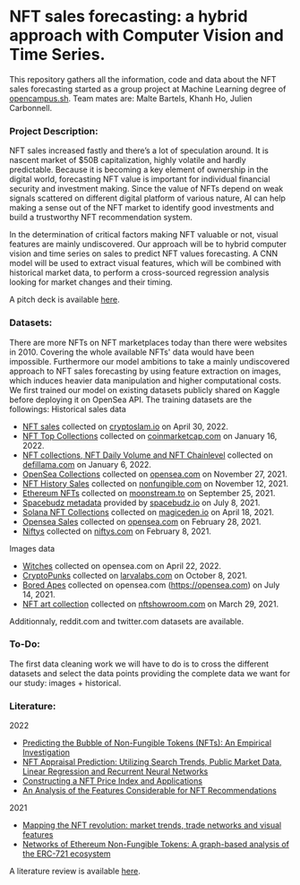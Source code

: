 # NFT sales forecasting: a hybrid approach with Computer Vision and Time Series. 
This repository gathers all the information, code and data about the NFT sales forecasting started as a group project at Machine Learning degree of [opencampus.sh](https://opencampus.sh). Team mates are: Malte Bartels, Khanh Ho, Julien Carbonnell.

### Project Description:
NFT sales increased fastly and there’s a lot of speculation around. It is nascent market of $50B capitalization, highly volatile and hardly predictable. Because it is becoming a key element of ownership in the digital world, forecasting NFT value is important for individual financial security and investment making. Since the value of NFTs depend on weak signals scattered on different digital platform of various nature, AI can help making a sense out of the NFT market to identify good investments and build a trustworthy NFT recommendation system.

In the determination of critical factors making NFT valuable or not, visual features are mainly undiscovered. Our approach will be to hybrid computer vision and time series on sales to predict NFT values forecasting. A CNN model will be used to extract visual features, which will be combined with historical market data, to perform a cross-sourced regression analysis looking for market changes and their timing.

A pitch deck is available [here](https://docs.google.com/presentation/d/1jHd8AsHRDuHgiaFrP9hq1H6JN3bmCKH4gCR4JS-Z7NQ/edit?usp=sharing). 

### Datasets:
There are more NFTs on NFT marketplaces today than there were websites in 2010. Covering the whole available NFTs' data would have been impossible. Furthermore our model ambitions to take a mainly undiscovered approach to NFT sales forecasting by using feature extraction on images, which induces heavier data manipulation and higher computational costs. We first trained our model on existing datasets publicly shared on Kaggle before deploying it on OpenSea API. The training datasets are the followings:
Historical sales data
- [NFT sales](https://www.kaggle.com/datasets/hemil26/nft-collections-dataset) collected on [cryptoslam.io](https://cryptoslam.io/) on April 30, 2022.
- [NFT Top Collections](https://www.kaggle.com/datasets/nenamalikah/nft-collections-by-sales-volume) collected on [coinmarketcap.com](https://coinmarketcap.com/nft/collections/) on January 16, 2022.
- [NFT collections, NFT Daily Volume and NFT Chainlevel](https://www.kaggle.com/datasets/sudalairajkumar/nft-dataset-from-defillama) collected on [defillama.com](https://defillama.com/nfts) on January 6, 2022.
- [OpenSea Collections](https://www.kaggle.com/datasets/mathurinache/opensea-collections) collected on [opensea.com](https://opensea.com) on November 27, 2021.
- [NFT History Sales](https://www.kaggle.com/datasets/mathurinache/nft-history-sales) collected on [nonfungible.com](https://nonfungible.com/) on November 12, 2021.
- [Ethereum NFTs](https://www.kaggle.com/datasets/simiotic/ethereum-nfts) collected on [moonstream.to](https://moonstream.to) on September 25, 2021.
- [Spacebudz metadata](https://www.kaggle.com/datasets/kabure/spacebudz-cardano-nft-complete) provided by [spacebudz.io](https://spacebudz.io/) on July 8, 2021.
- [Solana NFT Collections](https://www.kaggle.com/datasets/eyenpi/solana-nft-collections?select=Solana+NFT+Collections) collected on [magiceden.io](https://magiceden.io) on April 18, 2021.
- [Opensea Sales](https://www.kaggle.com/datasets/francescofalleni/nft-historical-sales?select=nft_sales.csv) collected on [opensea.com](https://opensea.com) on February 28, 2021.
- [Niftys](https://www.kaggle.com/datasets/cianoner/nifty-gateway-nfts) collected on [niftys.com](https://niftys.com) on February 8, 2021.

Images data
- [Witches](https://www.kaggle.com/datasets/harrywang/crypto-coven) collected on opensea.com on April 22, 2022.
- [CryptoPunks](https://www.kaggle.com/datasets/tunguz/cryptopunks) collected on [larvalabs.com](https://larvalabs.com/cryptopunks) on October 8, 2021.
- [Bored Apes](https://www.kaggle.com/datasets/stanleyjzheng/bored-apes-yacht-club) collected on opensea.com (https://opensea.com) on July 14, 2021.
- [NFT art collection](https://www.kaggle.com/datasets/vepnar/nft-art-dataset) collected on [nftshowroom.com](https://nftshowroom.com/) on March 29, 2021.

Additionnaly, reddit.com and twitter.com datasets are available. 

### To-Do:
The first data cleaning work we will have to do is to cross the different datasets and select the data points providing the complete data we want for our study: images + historical.


### Literature:
2022
- [Predicting the Bubble of Non-Fungible Tokens (NFTs): An Empirical Investigation](https://paperswithcode.com/paper/predicting-the-bubble-of-non-fungible-tokens)
- [NFT Appraisal Prediction: Utilizing Search Trends, Public Market Data, Linear Regression and Recurrent Neural Networks](https://paperswithcode.com/paper/nft-appraisal-prediction-utilizing-search)
- [Constructing a NFT Price Index and Applications](https://paperswithcode.com/paper/constructing-a-nft-price-index-and)
- [An Analysis of the Features Considerable for NFT Recommendations](https://paperswithcode.com/paper/an-analysis-of-the-features-considerable-for)

2021 
- [Mapping the NFT revolution: market trends, trade networks and visual features](https://paperswithcode.com/paper/mapping-the-nft-revolution-market-trends)
- [Networks of Ethereum Non-Fungible Tokens: A graph-based analysis of the ERC-721 ecosystem](https://cs.paperswithcode.com/paper/networks-of-ethereum-non-fungible-tokens-a)

A literature review is available [here](https://docs.google.com/presentation/d/1_yk-95LHVqXkdFNe6vfZeJcDyvt9-gn7sZdPhQq6mwg/edit?usp=sharing).
